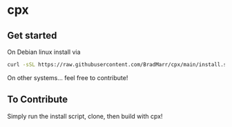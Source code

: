 # cpx

## Get started

On Debian linux install via

```bash
curl -sSL https://raw.githubusercontent.com/BradMarr/cpx/main/install.sh | sh
```

On other systems... feel free to contribute!

## To Contribute

Simply run the install script, clone, then build with cpx!
